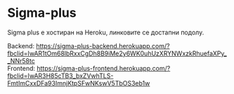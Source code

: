 # Sigma-plus

Sigma plus е хостиран на Heroku, линковите се достапни подолу.

Backend: https://sigma-plus-backend.herokuapp.com/?fbclid=IwAR1tOm68lbRxxCgDh8B9iMe2y6WK0uhUzXRYNWxzkRhuefaXPy__NNr58tc<br/>
Frontend: https://sigma-plus-frontend.herokuapp.com/?fbclid=IwAR3H85cTB3_bxZVwhTLS-FmtImCxxDFa93ImnjKtpSFwNKswV5TbOS3eb1w
